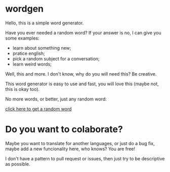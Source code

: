 # wordgen
Hello, this is a simple word generator.

Have you ever needed a random word?
If your answer is no, I can give you some examples:

- learn about something new;
- pratice english;
- pick a random subject for a conversation;
- learn weird words;

Well, this and more. I don't know, why do you will need this? Be creative.

This word generator is easy to use and fast, you will love this (maybe not, this is okay too).

No more words, or better, just any random word:

[click here to get a random word](https://davidprof.github.io/wordgen-web/)

# Do you want to colaborate?

Maybe you want to translate for another languages, or just do a bug fix, maybe add a new funcionality here, who knows? You are free!

I don't have a pattern to pull request or issues, then just try to be descriptive as possible.